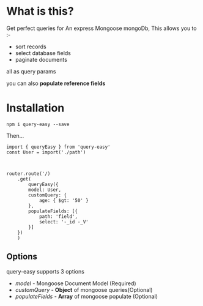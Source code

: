 # What is this?

Get perfect queries for An express Mongoose mongoDb, This allows you to :-


- sort records
- select database fields
- paginate documents

all as query params

you can also **populate reference fields**

# Installation

`npm i query-easy --save`

Then...

```
import { queryEasy } from 'query-easy'
const User = import('./path')



router.route('/)
    .get(
        queryEasy({
        model: User,
        customQuery: {
            age: { $gt: '50' }
        },
        populateFields: [{
            path: 'field',
            select: '-_id -_V'
        }]
    })
    )
```

## Options

query-easy supports 3 options

* *model* - Mongoose Document Model (Required)
* *customQuery* - **Object** of mongoose queries(Optional)
* *populateFields* - **Array** of mongoose populate (Optional)